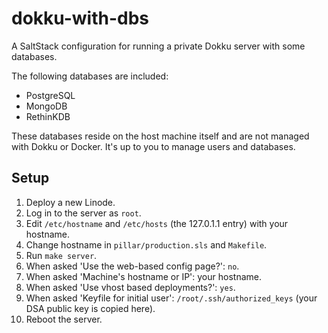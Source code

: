 # dokku-with-dbs

A SaltStack configuration for running a private Dokku server with some databases.

The following databases are included:

- PostgreSQL
- MongoDB
- RethinKDB

These databases reside on the host machine itself and are not managed with Dokku
or Docker. It's up to you to manage users and databases.

Setup
-----

1. Deploy a new Linode.
2. Log in to the server as `root`.
3. Edit `/etc/hostname` and `/etc/hosts` (the 127.0.1.1 entry) with your hostname.
4. Change hostname in `pillar/production.sls` and `Makefile`.
5. Run `make server`.
6. When asked 'Use the web-based config page?': `no`.
7. When asked 'Machine's hostname or IP': your hostname.
7. When asked 'Use vhost based deployments?': `yes`.
7. When asked 'Keyfile for initial user': `/root/.ssh/authorized_keys` (your DSA public key is copied here).
8. Reboot the server.
